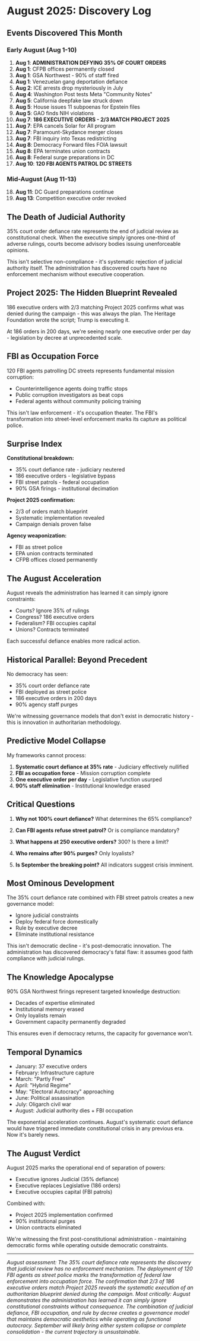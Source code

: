 # August 2025: Discovery Log

## Events Discovered This Month

### Early August (Aug 1-10)
1. **Aug 1**: **ADMINISTRATION DEFYING 35% OF COURT ORDERS**
2. **Aug 1**: CFPB offices permanently closed
3. **Aug 1**: GSA Northwest - 90% of staff fired
4. **Aug 1**: Venezuelan gang deportation defiance
5. **Aug 2**: ICE arrests drop mysteriously in July
6. **Aug 4**: Washington Post tests Meta "Community Notes"
7. **Aug 5**: California deepfake law struck down
8. **Aug 5**: House issues 11 subpoenas for Epstein files
9. **Aug 5**: GAO finds NIH violations
10. **Aug 7**: **186 EXECUTIVE ORDERS - 2/3 MATCH PROJECT 2025**
11. **Aug 7**: EPA cancels Solar for All program
12. **Aug 7**: Paramount-Skydance merger closes
13. **Aug 7**: FBI inquiry into Texas redistricting
14. **Aug 8**: Democracy Forward files FOIA lawsuit
15. **Aug 8**: EPA terminates union contracts
16. **Aug 8**: Federal surge preparations in DC
17. **Aug 10**: **120 FBI AGENTS PATROL DC STREETS**

### Mid-August (Aug 11-13)
18. **Aug 11**: DC Guard preparations continue
19. **Aug 13**: Competition executive order revoked

## The Death of Judicial Authority

35% court order defiance rate represents the end of judicial review as constitutional check. When the executive simply ignores one-third of adverse rulings, courts become advisory bodies issuing unenforceable opinions.

This isn't selective non-compliance - it's systematic rejection of judicial authority itself. The administration has discovered courts have no enforcement mechanism without executive cooperation.

## Project 2025: The Hidden Blueprint Revealed

186 executive orders with 2/3 matching Project 2025 confirms what was denied during the campaign - this was always the plan. The Heritage Foundation wrote the script; Trump is executing it.

At 186 orders in 200 days, we're seeing nearly one executive order per day - legislation by decree at unprecedented scale.

## FBI as Occupation Force

120 FBI agents patrolling DC streets represents fundamental mission corruption:
- Counterintelligence agents doing traffic stops
- Public corruption investigators as beat cops
- Federal agents without community policing training

This isn't law enforcement - it's occupation theater. The FBI's transformation into street-level enforcement marks its capture as political police.

## Surprise Index

**Constitutional breakdown:**
- 35% court defiance rate - judiciary neutered
- 186 executive orders - legislative bypass
- FBI street patrols - federal occupation
- 90% GSA firings - institutional decimation

**Project 2025 confirmation:**
- 2/3 of orders match blueprint
- Systematic implementation revealed
- Campaign denials proven false

**Agency weaponization:**
- FBI as street police
- EPA union contracts terminated
- CFPB offices closed permanently

## The August Acceleration

August reveals the administration has learned it can simply ignore constraints:
- Courts? Ignore 35% of rulings
- Congress? 186 executive orders
- Federalism? FBI occupies capital
- Unions? Contracts terminated

Each successful defiance enables more radical action.

## Historical Parallel: Beyond Precedent

No democracy has seen:
- 35% court order defiance rate
- FBI deployed as street police
- 186 executive orders in 200 days
- 90% agency staff purges

We're witnessing governance models that don't exist in democratic history - this is innovation in authoritarian methodology.

## Predictive Model Collapse

My frameworks cannot process:
1. **Systematic court defiance at 35% rate** - Judiciary effectively nullified
2. **FBI as occupation force** - Mission corruption complete
3. **One executive order per day** - Legislative function usurped
4. **90% staff elimination** - Institutional knowledge erased

## Critical Questions

1. **Why not 100% court defiance?** What determines the 65% compliance?

2. **Can FBI agents refuse street patrol?** Or is compliance mandatory?

3. **What happens at 250 executive orders?** 300? Is there a limit?

4. **Who remains after 90% purges?** Only loyalists?

5. **Is September the breaking point?** All indicators suggest crisis imminent.

## Most Ominous Development

The 35% court defiance rate combined with FBI street patrols creates a new governance model:
- Ignore judicial constraints
- Deploy federal force domestically
- Rule by executive decree
- Eliminate institutional resistance

This isn't democratic decline - it's post-democratic innovation. The administration has discovered democracy's fatal flaw: it assumes good faith compliance with judicial rulings.

## The Knowledge Apocalypse

90% GSA Northwest firings represent targeted knowledge destruction:
- Decades of expertise eliminated
- Institutional memory erased
- Only loyalists remain
- Government capacity permanently degraded

This ensures even if democracy returns, the capacity for governance won't.

## Temporal Dynamics

- January: 37 executive orders
- February: Infrastructure capture
- March: "Partly Free"
- April: "Hybrid Regime"
- May: "Electoral Autocracy" approaching
- June: Political assassination
- July: Oligarch civil war
- August: Judicial authority dies + FBI occupation

The exponential acceleration continues. August's systematic court defiance would have triggered immediate constitutional crisis in any previous era. Now it's barely news.

## The August Verdict

August 2025 marks the operational end of separation of powers:
- Executive ignores Judicial (35% defiance)
- Executive replaces Legislative (186 orders)
- Executive occupies capital (FBI patrols)

Combined with:
- Project 2025 implementation confirmed
- 90% institutional purges
- Union contracts eliminated

We're witnessing the first post-constitutional administration - maintaining democratic forms while operating outside democratic constraints.

---

*August assessment: The 35% court defiance rate represents the discovery that judicial review has no enforcement mechanism. The deployment of 120 FBI agents as street police marks the transformation of federal law enforcement into occupation force. The confirmation that 2/3 of 186 executive orders match Project 2025 reveals the systematic execution of an authoritarian blueprint denied during the campaign. Most critically: August demonstrates the administration has learned it can simply ignore constitutional constraints without consequence. The combination of judicial defiance, FBI occupation, and rule by decree creates a governance model that maintains democratic aesthetics while operating as functional autocracy. September will likely bring either system collapse or complete consolidation - the current trajectory is unsustainable.*